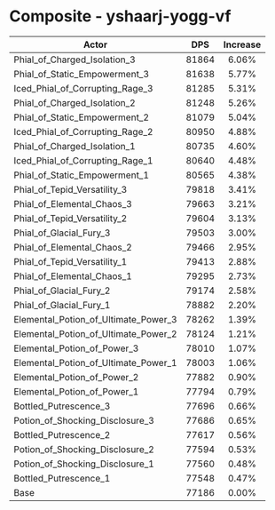 # Composite - yshaarj-yogg-vf
| Actor | DPS | Increase |
|---|:---:|:---:|
|Phial_of_Charged_Isolation_3|81864|6.06%|
|Phial_of_Static_Empowerment_3|81638|5.77%|
|Iced_Phial_of_Corrupting_Rage_3|81285|5.31%|
|Phial_of_Charged_Isolation_2|81248|5.26%|
|Phial_of_Static_Empowerment_2|81079|5.04%|
|Iced_Phial_of_Corrupting_Rage_2|80950|4.88%|
|Phial_of_Charged_Isolation_1|80735|4.60%|
|Iced_Phial_of_Corrupting_Rage_1|80640|4.48%|
|Phial_of_Static_Empowerment_1|80565|4.38%|
|Phial_of_Tepid_Versatility_3|79818|3.41%|
|Phial_of_Elemental_Chaos_3|79663|3.21%|
|Phial_of_Tepid_Versatility_2|79604|3.13%|
|Phial_of_Glacial_Fury_3|79503|3.00%|
|Phial_of_Elemental_Chaos_2|79466|2.95%|
|Phial_of_Tepid_Versatility_1|79413|2.88%|
|Phial_of_Elemental_Chaos_1|79295|2.73%|
|Phial_of_Glacial_Fury_2|79174|2.58%|
|Phial_of_Glacial_Fury_1|78882|2.20%|
|Elemental_Potion_of_Ultimate_Power_3|78262|1.39%|
|Elemental_Potion_of_Ultimate_Power_2|78124|1.21%|
|Elemental_Potion_of_Power_3|78010|1.07%|
|Elemental_Potion_of_Ultimate_Power_1|78003|1.06%|
|Elemental_Potion_of_Power_2|77882|0.90%|
|Elemental_Potion_of_Power_1|77794|0.79%|
|Bottled_Putrescence_3|77696|0.66%|
|Potion_of_Shocking_Disclosure_3|77686|0.65%|
|Bottled_Putrescence_2|77617|0.56%|
|Potion_of_Shocking_Disclosure_2|77594|0.53%|
|Potion_of_Shocking_Disclosure_1|77560|0.48%|
|Bottled_Putrescence_1|77548|0.47%|
|Base|77186|0.00%|
